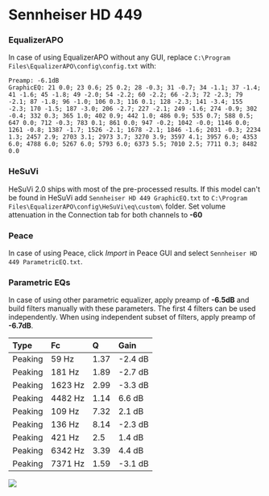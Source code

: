 # Sennheiser HD 449

### EqualizerAPO
In case of using EqualizerAPO without any GUI, replace `C:\Program Files\EqualizerAPO\config\config.txt`
with:
```
Preamp: -6.1dB
GraphicEQ: 21 0.0; 23 0.6; 25 0.2; 28 -0.3; 31 -0.7; 34 -1.1; 37 -1.4; 41 -1.6; 45 -1.8; 49 -2.0; 54 -2.2; 60 -2.2; 66 -2.3; 72 -2.3; 79 -2.1; 87 -1.8; 96 -1.0; 106 0.3; 116 0.1; 128 -2.3; 141 -3.4; 155 -2.3; 170 -1.5; 187 -3.0; 206 -2.7; 227 -2.1; 249 -1.6; 274 -0.9; 302 -0.4; 332 0.3; 365 1.0; 402 0.9; 442 1.0; 486 0.9; 535 0.7; 588 0.5; 647 0.0; 712 -0.3; 783 0.1; 861 0.0; 947 -0.2; 1042 -0.0; 1146 0.0; 1261 -0.8; 1387 -1.7; 1526 -2.1; 1678 -2.1; 1846 -1.6; 2031 -0.3; 2234 1.3; 2457 2.9; 2703 3.1; 2973 3.7; 3270 3.9; 3597 4.1; 3957 6.0; 4353 6.0; 4788 6.0; 5267 6.0; 5793 6.0; 6373 5.5; 7010 2.5; 7711 0.3; 8482 0.0
```

### HeSuVi
HeSuVi 2.0 ships with most of the pre-processed results. If this model can't be found in HeSuVi add
`Sennheiser HD 449 GraphicEQ.txt` to `C:\Program Files\EqualizerAPO\config\HeSuVi\eq\custom\` folder.
Set volume attenuation in the Connection tab for both channels to **-60**

### Peace
In case of using Peace, click *Import* in Peace GUI and select `Sennheiser HD 449 ParametricEQ.txt`.

### Parametric EQs
In case of using other parametric equalizer, apply preamp of **-6.5dB** and build filters manually
with these parameters. The first 4 filters can be used independently.
When using independent subset of filters, apply preamp of **-6.7dB**.

| Type    | Fc      |    Q | Gain    |
|:--------|:--------|:-----|:--------|
| Peaking | 59 Hz   | 1.37 | -2.4 dB |
| Peaking | 181 Hz  | 1.89 | -2.7 dB |
| Peaking | 1623 Hz | 2.99 | -3.3 dB |
| Peaking | 4482 Hz | 1.14 | 6.6 dB  |
| Peaking | 109 Hz  | 7.32 | 2.1 dB  |
| Peaking | 136 Hz  | 8.14 | -2.3 dB |
| Peaking | 421 Hz  | 2.5  | 1.4 dB  |
| Peaking | 6342 Hz | 3.39 | 4.4 dB  |
| Peaking | 7371 Hz | 1.59 | -3.1 dB |

![](https://raw.githubusercontent.com/jaakkopasanen/AutoEq/master/results/innerfidelity/sbaf-serious/Sennheiser%20HD%20449/Sennheiser%20HD%20449.png)